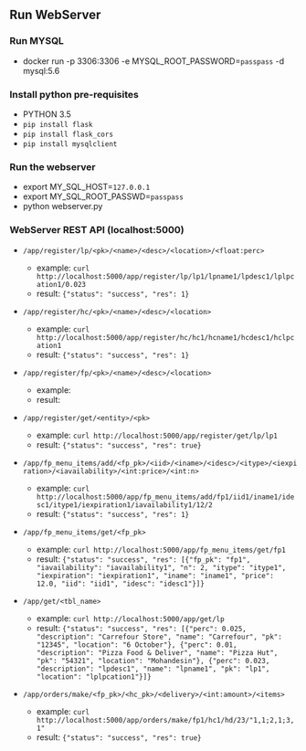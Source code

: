 ## Run WebServer


### Run MYSQL 
 - docker run -p 3306:3306 -e MYSQL_ROOT_PASSWORD=```passpass``` -d mysql:5.6

### Install python pre-requisites 
 - PYTHON 3.5
 - ```pip install flask```
 - ```pip install flask_cors```
 - ```pip install mysqlclient```

### Run the webserver  
 - export MY_SQL_HOST=```127.0.0.1```
 - export MY_SQL_ROOT_PASSWD=```passpass```
 - python webserver.py
 
 
### WebServer REST API (localhost:5000)
  - ```/app/register/lp/<pk>/<name>/<desc>/<location>/<float:perc>```
    - example: ```curl http://localhost:5000/app/register/lp/lp1/lpname1/lpdesc1/lplpcation1/0.023```
    - result: ```{"status": "success", "res": 1}```
    
  - ```/app/register/hc/<pk>/<name>/<desc>/<location>```
    - example: ```curl http://localhost:5000/app/register/hc/hc1/hcname1/hcdesc1/hclpcation1```
    - result: ```{"status": "success", "res": 1}```    

  - ```/app/register/fp/<pk>/<name>/<desc>/<location>```
    - example: 
    - result: 

  - ```/app/register/get/<entity>/<pk>```
     - example: ```curl http://localhost:5000/app/register/get/lp/lp1```
     - result: ```{"status": "success", "res": true}```

  - ```/app/fp_menu_items/add/<fp_pk>/<iid>/<iname>/<idesc>/<itype>/<iexpiration>/<iavailability>/<int:price>/<int:n>```    
     - example: ```curl http://localhost:5000/app/fp_menu_items/add/fp1/iid1/iname1/idesc1/itype1/iexpiration1/iavailability1/12/2```
     - result: ```{"status": "success", "res": 1}```
   
  - ```/app/fp_menu_items/get/<fp_pk>```
     - example: ```curl http://localhost:5000/app/fp_menu_items/get/fp1```
     - result: ```{"status": "success", "res": [{"fp_pk": "fp1", "iavailability": "iavailability1", "n": 2, "itype": "itype1", "iexpiration": "iexpiration1", "iname": "iname1", "price": 12.0, "iid": "iid1", "idesc": "idesc1"}]}```
 
 
  - ```/app/get/<tbl_name>```
     - example: ```curl http://localhost:5000/app/get/lp```
     - result: ```{"status": "success", "res": [{"perc": 0.025, "description": "Carrefour Store", "name": "Carrefour", "pk": "12345", "location": "6 October"}, {"perc": 0.01, "description": "Pizza Food & Deliver", "name": "Pizza Hut", "pk": "54321", "location": "Mohandesin"}, {"perc": 0.023, "description": "lpdesc1", "name": "lpname1", "pk": "lp1", "location": "lplpcation1"}]}```
 
  - ```/app/orders/make/<fp_pk>/<hc_pk>/<delivery>/<int:amount>/<items>``` 
     - example: ```curl http://localhost:5000/app/orders/make/fp1/hc1/hd/23/"1,1;2,1;3,1"```
     - result: ```{"status": "success", "res": true}```
